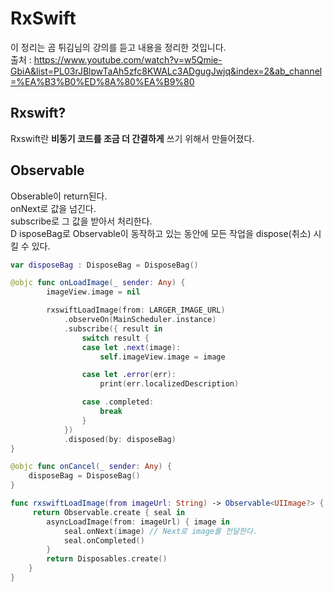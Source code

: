 # RxSwift

이 정리는 곰 튀김님의 강의를 듣고 내용을 정리한 것입니다.     
출처 : https://www.youtube.com/watch?v=w5Qmie-GbiA&list=PL03rJBlpwTaAh5zfc8KWALc3ADgugJwjq&index=2&ab_channel=%EA%B3%B0%ED%8A%80%EA%B9%80         


## Rxswift?
Rxswift란 <b>비동기 코드를 조금 더 간결하게</b> 쓰기 위해서 만들어졌다.

## Observable

Obserable이 return된다.       
onNext로 값을 넘긴다.          
subscribe로 그 값을 받아서 처리한다.    
D isposeBag로 Observable이 동작하고 있는 동안에 모든 작업을 dispose(취소) 시킬 수 있다.            

```swift 
var disposeBag : DisposeBag = DisposeBag()

@objc func onLoadImage(_ sender: Any) {
        imageView.image = nil

        rxswiftLoadImage(from: LARGER_IMAGE_URL)
            .observeOn(MainScheduler.instance)
            .subscribe({ result in
                switch result {
                case let .next(image):
                    self.imageView.image = image

                case let .error(err):
                    print(err.localizedDescription)

                case .completed:
                    break
                }
            })
            .disposed(by: disposeBag)
}

@objc func onCancel(_ sender: Any) {
    disposeBag = DisposeBag()
}

func rxswiftLoadImage(from imageUrl: String) -> Observable<UIImage?> {
     return Observable.create { seal in
        asyncLoadImage(from: imageUrl) { image in            
            seal.onNext(image) // Next로 image를 전달한다. 
            seal.onCompleted()
        }
        return Disposables.create()
    }
}
```
